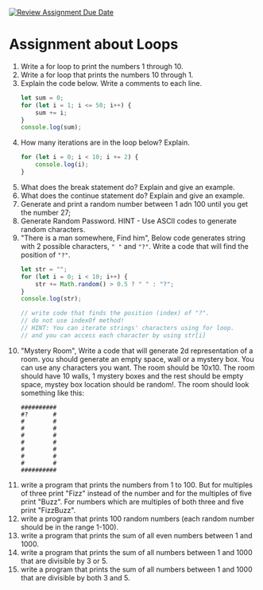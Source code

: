 [![Review Assignment Due Date](https://classroom.github.com/assets/deadline-readme-button-22041afd0340ce965d47ae6ef1cefeee28c7c493a6346c4f15d667ab976d596c.svg)](https://classroom.github.com/a/nCIn-sLf)
# Assignment about Loops

1. Write a for loop to print the numbers 1 through 10.
2. Write a for loop that prints the numbers 10 through 1.
3. Explain the code below. Write a comments to each line.
    ```js
    let sum = 0;
    for (let i = 1; i <= 50; i++) {
        sum += i;
    }
    console.log(sum);
    ```
4. How many iterations are in the loop below? Explain.
    ```js
    for (let i = 0; i < 10; i += 2) {
        console.log(i);
    }
    ```
5. What does the break statement do? Explain and give an example.
6. What does the continue statement do? Explain and give an example.
7. Generate and print a random number between 1 adn 100 until you get the number 27;
8. Generate Random Password. HINT - Use ASCII codes to generate random characters.
9. "There is a man somewhere, Find him", Below code generates string with 2 possible characters, `" "` and `"?"`. Write a code that will find the position of `"?"`.
    ```js
    let str = "";
    for (let i = 0; i < 10; i++) {
        str += Math.random() > 0.5 ? " " : "?";
    }
    console.log(str);

    // write code that finds the position (index) of "?".
    // do not use indexOf method!
    // HINT: You can iterate strings' characters using for loop.
    // and you can access each character by using str[i]
    ``` 
10. "Mystery Room", Write a code that will generate 2d representation of a room. you should generate an empty space, wall or a mystery box. You can use any characters you want. The room should be 10x10. The room should have 10 walls, 1 mystery boxes and the rest should be empty space, mystey box location should be random!. The room should look something like this:
    ```
    ##########
    #?       #
    #        #
    #        #
    #        #
    #        #
    #        #
    #        #
    #        #
    ##########
    ```
11. write a program that prints the numbers from 1 to 100. But for multiples of three print "Fizz" instead of the number and for the multiples of five print "Buzz". For numbers which are multiples of both three and five print "FizzBuzz".
12. write a program that prints 100 random numbers (each random number should be in the range 1-100).
13. write a program that prints the sum of all even numbers between 1 and 1000.
14. write a program that prints the sum of all numbers between 1 and 1000 that are divisible by 3 or 5.
15. write a program that prints the sum of all numbers between 1 and 1000 that are divisible by both 3 and 5.